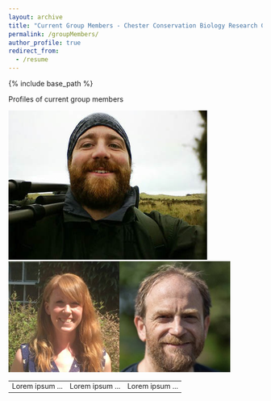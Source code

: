 ```yaml
---
layout: archive
title: "Current Group Members - Chester Conservation Biology Research Group"
permalink: /groupMembers/
author_profile: true
redirect_from:
  - /resume
---
```


{% include base_path %}

Profiles of current group members

<table border="0">
 <tr>
    <img src="Images\mg.jpg" alt="Matt Geary">
    <img src="Images\anna-muir.jpg" alt="Anna Muir">
	<img src="Images\achaz-von-hardenberg.jpg" alt="Achaz von Hardenberg">
 </tr>
 <tr>
    <td>Lorem ipsum ...</td>
    <td>Lorem ipsum ...</td>
	<td>Lorem ipsum ...</td>
 </tr>
</table>

